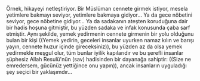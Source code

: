  Örnek, hikayeyi netleştiriyor. Bir Müslüman cennete girmek istiyor, mesela yetimlere bakmayı seviyor, yetimlere bakmaya gidiyor... Ya da gece nöbetini seviyor, gece nöbetine gidiyor... Ya da sadakanın ateşten koruduğuna dair bir hadis hoşuna gitmiştir, bu yüzden sadaka ve infak konusunda çaba sarf etmiştir. Aynı şekilde, yemek yedirmenin cennete girmenin bir yolu olduğunu bulan bir kişi ((Yemek yedirin, geceleri insanlar uyurken namaz kılın ve barışı yayın, cennete huzur içinde gireceksiniz)), bu yüzden az da olsa yemek yedirmekle meşgul olur, tüm bunlar iyilik kapılarıdır ve bu şerefli insanlar şüphesiz Allah Resulü'nün (sav) hadisinden bir dayanağa sahiptir: ((Size ne emredersem, gücünüz yettiğince onu yapın)), ancak insanların uyguladığı şey seçici bir yaklaşımdır...